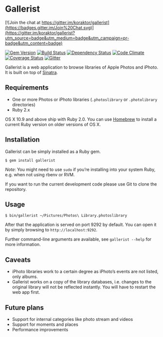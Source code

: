 Gallerist
=========

[![Join the chat at https://gitter.im/koraktor/gallerist](https://badges.gitter.im/Join%20Chat.svg)](https://gitter.im/koraktor/gallerist?utm_source=badge&utm_medium=badge&utm_campaign=pr-badge&utm_content=badge)

[![Gem Version](https://badge.fury.io/rb/gallerist.svg)](http://badge.fury.io/rb/gallerist)
[![Build Status](https://travis-ci.org/koraktor/gallerist.svg)](https://travis-ci.org/koraktor/gallerist)
[![Dependency Status](https://gemnasium.com/koraktor/gallerist.svg)](https://gemnasium.com/koraktor/gallerist)
[![Code Climate](https://codeclimate.com/github/koraktor/gallerist/badges/gpa.svg)](https://codeclimate.com/github/koraktor/gallerist)
[![Coverage Status](https://coveralls.io/repos/koraktor/gallerist/badge.svg?branch=master&service=github)](https://coveralls.io/github/koraktor/gallerist?branch=master)
[![Gitter](https://img.shields.io/badge/Gitter-join%20chat-brightgreen.svg)](https://gitter.im/koraktor/gallerist)

Gallerist is a web application to browse libraries of Apple Photos and iPhoto.
It is built on top of [Sinatra][sinatra].

## Requirements

 * One or more Photos or iPhoto libraries (`.photoslibrary` or `.photolibrary`
   directories)
 * Ruby 2.x

OS X 10.9 and above ship with Ruby 2.0. You can use [Homebrew][brew] to install
a current Ruby version on older versions of OS X.

## Installation

Gallerist can be simply installed as a Ruby gem.

```shell
$ gem install gallerist
```

*Note*: You might need to use `sudo` if you’re installing into your system
Ruby, e.g. when not using rbenv or RVM.

If you want to run the current development code please use Git to clone the
repository.

## Usage

```shell
$ bin/gallerist ~/Pictures/Photos\ Library.photoslibrary
```

After that the application is served on port 9292 by default. You can open it
by simply browsing to `http://localhost:9292`.

Further command-line arguments are available, see `gallerist --help` for more
information.

## Caveats

 * iPhoto libraries work to a certain degree as iPhoto’s events are not
   listed, only albums.
 * Gallerist works on a copy of the library databases, i.e. changes to the
   original library will not be reflected instantly. You will have to restart
   the web app first.

## Future plans

 * Support for internal categories like photo stream and videos
 * Support for moments and places
 * Performance improvements

 [brew]: http://brew.sh
 [sinatra]: http://www.sinatrarb.com
